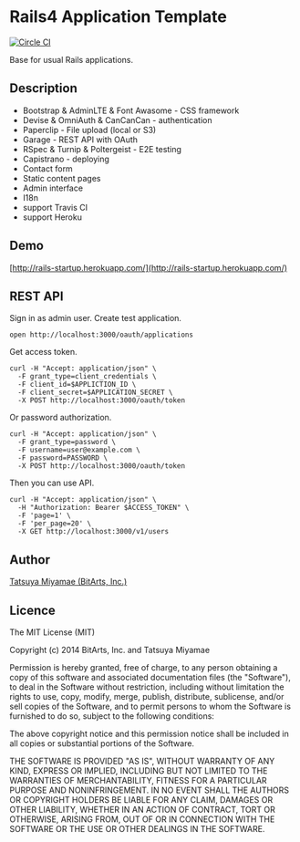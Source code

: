 Rails4 Application Template
===========================

[![Circle CI](https://circleci.com/gh/miyamae/rails-startup.svg?style=svg)](https://circleci.com/gh/miyamae/rails-startup)

Base for usual Rails applications.

## Description

* Bootstrap & AdminLTE & Font Awasome - CSS framework
* Devise & OmniAuth & CanCanCan - authentication
* Paperclip - File upload (local or S3)
* Garage - REST API with OAuth
* RSpec & Turnip & Poltergeist - E2E testing
* Capistrano - deploying
* Contact form
* Static content pages
* Admin interface
* I18n
* support Travis CI
* support Heroku

## Demo

[http://rails-startup.herokuapp.com/](http://rails-startup.herokuapp.com/)

## REST API

Sign in as admin user. Create test application.

```
open http://localhost:3000/oauth/applications
```

Get access token.

```
curl -H "Accept: application/json" \
  -F grant_type=client_credentials \
  -F client_id=$APPLICTION_ID \
  -F client_secret=$APPLICATION_SECRET \
  -X POST http://localhost:3000/oauth/token
```

Or password authorization.

```
curl -H "Accept: application/json" \
  -F grant_type=password \
  -F username=user@example.com \
  -F password=PASSWORD \
  -X POST http://localhost:3000/oauth/token
```

Then you can use API.

```
curl -H "Accept: application/json" \
  -H "Authorization: Bearer $ACCESS_TOKEN" \
  -F 'page=1' \
  -F 'per_page=20' \
  -X GET http://localhost:3000/v1/users
```

## Author

[Tatsuya Miyamae (BitArts, Inc.)](http://bitarts.jp/)

## Licence

The MIT License (MIT)

Copyright (c) 2014 BitArts, Inc. and Tatsuya Miyamae

Permission is hereby granted, free of charge, to any person obtaining a copy
of this software and associated documentation files (the "Software"), to deal
in the Software without restriction, including without limitation the rights
to use, copy, modify, merge, publish, distribute, sublicense, and/or sell
copies of the Software, and to permit persons to whom the Software is
furnished to do so, subject to the following conditions:

The above copyright notice and this permission notice shall be included in
all copies or substantial portions of the Software.

THE SOFTWARE IS PROVIDED "AS IS", WITHOUT WARRANTY OF ANY KIND, EXPRESS OR
IMPLIED, INCLUDING BUT NOT LIMITED TO THE WARRANTIES OF MERCHANTABILITY,
FITNESS FOR A PARTICULAR PURPOSE AND NONINFRINGEMENT. IN NO EVENT SHALL THE
AUTHORS OR COPYRIGHT HOLDERS BE LIABLE FOR ANY CLAIM, DAMAGES OR OTHER
LIABILITY, WHETHER IN AN ACTION OF CONTRACT, TORT OR OTHERWISE, ARISING FROM,
OUT OF OR IN CONNECTION WITH THE SOFTWARE OR THE USE OR OTHER DEALINGS IN
THE SOFTWARE.
